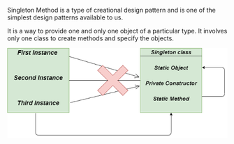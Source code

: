 Singleton Method is a type of creational design pattern and is one of the simplest design patterns available to us. 

It is a way to provide one and only one object of a particular type. It involves only one class to create methods and specify the objects.

![singleton  design](Singleton_classifier.png)